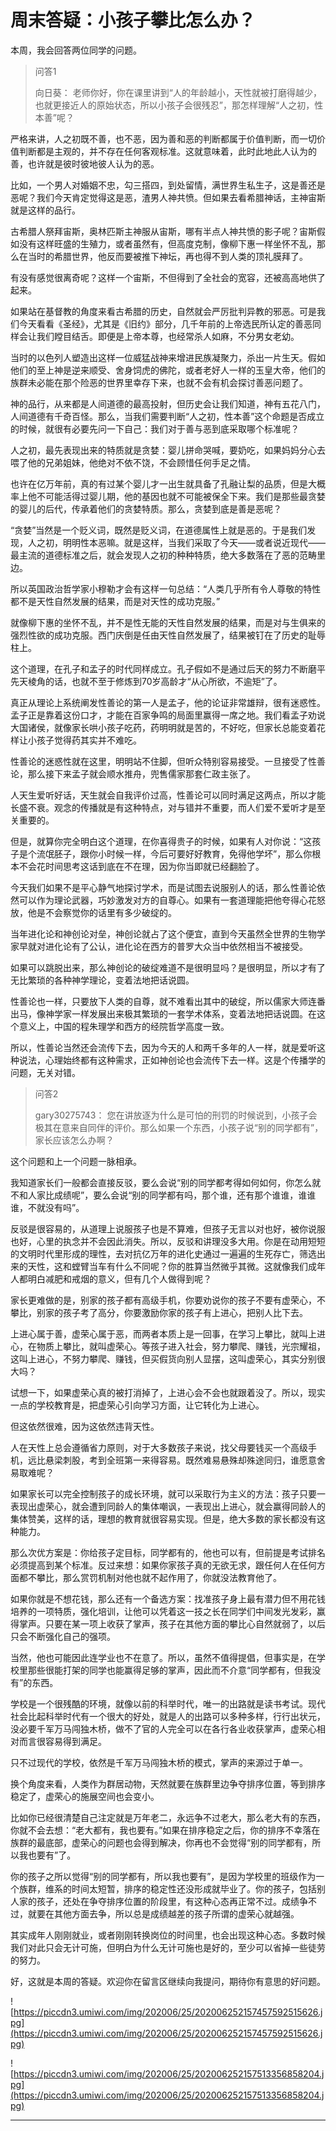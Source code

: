 # 周末答疑：小孩子攀比怎么办？

本周，我会回答两位同学的问题。

> 问答1
> 
> 向日葵： 老师你好，你在课里讲到“人的年龄越小，天性就被打磨得越少，也就更接近人的原始状态，所以小孩子会很残忍”，那怎样理解“人之初，性本善”呢？

严格来讲，人之初既不善，也不恶，因为善和恶的判断都属于价值判断，而一切价值判断都是主观的，并不存在任何客观标准。这就意味着，此时此地此人认为的善，也许就是彼时彼地彼人认为的恶。

比如，一个男人对婚姻不忠，勾三搭四，到处留情，满世界生私生子，这是善还是恶呢？我们今天肯定觉得这是恶，渣男人神共愤。但如果去看希腊神话，主神宙斯就是这样的品行。

古希腊人祭拜宙斯，奥林匹斯主神服从宙斯，哪有半点人神共愤的影子呢？宙斯假如没有这样旺盛的生殖力，或者虽然有，但高度克制，像柳下惠一样坐怀不乱，那么在当时的希腊世界，他反而要被推下神坛，再也得不到人类的顶礼膜拜了。

有没有感觉很离奇呢？这样一个宙斯，不但得到了全社会的宽容，还被高高地供了起来。

如果站在基督教的角度来看古希腊的历史，自然就会严厉批判异教的邪恶。可是我们今天看看《圣经》，尤其是《旧约》部分，几千年前的上帝选民所认定的善恶同样会让我们瞠目结舌。即便是上帝本尊，也经常杀人如麻，不分男女老幼。

当时的以色列人塑造出这样一位威猛战神来增进民族凝聚力，杀出一片生天。假如他们的至上神是逆来顺受、舍身饲虎的佛陀，或者老好人一样的玉皇大帝，他们的族群未必能在那个险恶的世界里幸存下来，也就不会有机会探讨善恶问题了。

神的品行，从来都是人间道德的最高投射，但历史会让我们知道，神有五花八门，人间道德有千奇百怪。那么，当我们需要判断“人之初，性本善”这个命题是否成立的时候，就很有必要先问一下自己：我们对于善与恶到底采取哪个标准呢？

人之初，最先表现出来的特质就是贪婪：婴儿拼命哭喊，要奶吃，如果妈妈分心去喂了他的兄弟姐妹，他绝对不依不饶，不会顾惜任何手足之情。

也许在亿万年前，真的有过某个婴儿才一出生就具备了孔融让梨的品质，但是大概率上他不可能活得过婴儿期，他的基因也就不可能被保全下来。我们是那些最贪婪的婴儿的后代，传承着他们的贪婪特质。那么，贪婪到底是善是恶呢？

“贪婪”当然是一个贬义词，既然是贬义词，在道德属性上就是恶的。于是我们发现，人之初，明明性本恶嘛。就是这样，当我们采取了今天——或者说近现代——最主流的道德标准之后，就会发现人之初的种种特质，绝大多数落在了恶的范畴里边。

所以英国政治哲学家小穆勒才会有这样一句总结：“人类几乎所有令人尊敬的特性都不是天性自然发展的结果，而是对天性的成功克服。”

就像柳下惠的坐怀不乱，并不是性无能的天性自然发展的结果，而是对与生俱来的强烈性欲的成功克服。西门庆倒是任由天性自然发展了，结果被钉在了历史的耻辱柱上。

这个道理，在孔子和孟子的时代同样成立。孔子假如不是通过后天的努力不断磨平先天棱角的话，也就不至于修炼到70岁高龄才“从心所欲，不逾矩”了。

真正从理论上系统阐发性善论的第一人是孟子，他的论证非常雄辩，很有迷惑性。孟子正是靠着这份口才，才能在百家争鸣的局面里赢得一席之地。我们看孟子劝说大国诸侯，就像家长哄小孩子吃药，药明明就是苦的，不好吃，但家长总能变着花样让小孩子觉得药其实并不难吃。

性善论的迷惑性就在这里，明明站不住脚，但听众特别容易接受。一旦接受了性善论，那么接下来孟子就会顺水推舟，兜售儒家那套仁政主张了。

人天生爱听好话，天生就会自我评价过高，性善论可以同时满足这两点，所以才能长盛不衰。观念的传播就是有这种特点，对与错并不重要，而人们爱不爱听才是至关重要的。

但是，就算你完全明白这个道理，在你喜得贵子的时候，如果有人对你说：“这孩子是个流氓胚子，跟你小时候一样，今后可要好好教育，免得他学坏”，那么你根本不会花时间思考这话到底在不在理，因为你当即就已经翻脸了。

今天我们如果不是平心静气地探讨学术，而是试图去说服别人的话，那么性善论依然可以作为理论武器，巧妙激发对方的自尊心。如果有一套道理能把他夸得心花怒放，他是不会察觉你的话里有多少破绽的。

当年进化论和神创论对垒，神创论就占了这个便宜，直到今天虽然全世界的生物学家早就对进化论有了公认，进化论在西方的普罗大众当中依然相当不被接受。

如果可以跳脱出来，那么神创论的破绽难道不是很明显吗？是很明显，所以才有了无比繁琐的各种神学理论，变着法地把话说圆。

性善论也一样，只要放下人类的自尊，就不难看出其中的破绽，所以儒家大师连番出马，像神学家一样发展出来极其繁琐的一套学术体系，变着法地把话说圆。在这个意义上，中国的程朱理学和西方的经院哲学高度一致。

所以，性善论当然还会流传下去，因为今天的人和两千多年的人一样，就是爱听这种说法，心理始终都有这种需求，正如神创论也会流传下去一样。这是个传播学的问题，无关对错。

> 问答2
> 
> gary30275743： 您在讲放逐为什么是可怕的刑罚的时候说到，小孩子会极其在意来自同伴的评价。那么如果一个东西，小孩子说“别的同学都有”，家长应该怎么办啊？

这个问题和上一个问题一脉相承。

我知道家长们一般都会直接反驳，要么会说“别的同学都考得如何如何，你怎么就不和人家比成绩呢”，要么会说“别的同学都有吗，那个谁，还有那个谁谁，谁谁谁，不就没有吗”。

反驳是很容易的，从道理上说服孩子也是不算难，但孩子无言以对也好，被你说服也好，心里的执念并不会因此消失。所以，反驳和讲理没多大用。你是在动用短短的文明时代里形成的理性，去对抗亿万年的进化史通过一遍遍的生死存亡，筛选出来的天性，这和螳臂当车有什么不同呢？你的胜算当然微乎其微。这就像我们成年人都明白减肥和戒烟的意义，但有几个人做得到呢？

家长更难做的是，别家的孩子都有高级手机，你要劝说你的孩子不要有虚荣心，不攀比，别家的孩子考了高分，你要激励你家的孩子有上进心，把别人比下去。

上进心属于善，虚荣心属于恶，而两者本质上是一回事，在学习上攀比，就叫上进心，在物质上攀比，就叫虚荣心。等孩子进入社会，努力攀爬、赚钱，光宗耀祖，这叫上进心，不努力攀爬、赚钱，但买假货向别人显摆，这叫虚荣心，其实分别很大吗？

试想一下，如果虚荣心真的被打消掉了，上进心会不会也就跟着没了。所以，现实一点的学校教育是，把虚荣心引向学习方面，让它转化为上进心。

但这依然很难，因为这依然违背天性。

人在天性上总会遵循省力原则，对于大多数孩子来说，找父母要钱买一个高级手机，远比悬梁刺股，考到全班第一来得容易。既然难易悬殊却殊途同归，谁愿意舍易取难呢？

如果家长可以完全控制孩子的成长环境，就可以采取行为主义的方法：孩子只要一表现出虚荣心，就会遭到同龄人的集体嘲讽，一表现出上进心，就会赢得同龄人的集体赞美，这样的话，理想的教育就很容易实现。但是，绝大多数的家长都没有这种能力。

那么次优方案是：你给孩子定目标，同学都有的，他也可以有，但前提是考试排名必须提高到某个标准。反过来想：如果你家孩子真的无欲无求，跟任何人在任何方面都不攀比，那么赏罚机制对他也就不起作用了，你就没法教育他了。

如果你就是不想花钱，那么还有一个备选方案：找准孩子身上最有潜力但不用花钱培养的一项特质，强化培训，让他可以凭着这一技之长在同学们中间发光发彩，赢得掌声。只要在某一项上收获了掌声，孩子在其他方面的攀比心自然就弱了，以后只会不断强化自己的强项。

当然，他也可能因此连学业也不在意了。所以，虽然不值得提倡，但事实是，在学校里那些很能打架的同学也能赢得足够的掌声，因此而不介意“同学都有，但我没有”的东西。

学校是一个很残酷的环境，就像以前的科举时代，唯一的出路就是读书考试。现代社会比起科举时代有一个很大的好处，就是人的出路可以多种多样，行行出状元，没必要千军万马闯独木桥，做不了官的人完全可以在各行各业收获掌声，虚荣心相对而言很容易得到满足。

只不过现代的学校，依然是千军万马闯独木桥的模式，掌声的来源过于单一。

换个角度来看，人类作为群居动物，天然就要在族群里边争夺排序位置，等到排序稳定了，虚荣心的施展空间也会变小。

比如你已经很清楚自己注定就是万年老二，永远争不过老大，那么老大有的东西，你就不会去想：“老大都有，我也要有。”如果在排序稳定之后，你的排序不幸落在族群的最底部，虚荣心的问题也会得到解决，你再也不会觉得“别的同学都有，所以我也要有”了。

你的孩子之所以觉得“别的同学都有，所以我也要有”，是因为学校里的班级作为一个族群，维系的时间太短暂，排序的稳定性还没形成就毕业了。你的孩子，包括别人家的孩子，还处在争夺排序位置的阶段里，有这种心态再正常不过。成绩争不过，就要在其他方面去争，所以总是成绩越差的孩子所谓的虚荣心就越强。

其实成年人刚刚就业，或者刚刚转换岗位的时间里，也会出现这种心态。多数时候我们对此只会无计可施，但明白为什么无计可施也是好的，至少可以省掉一些徒劳的努力。

好，这就是本周的答疑。欢迎你在留言区继续向我提问，期待你有意思的好问题。

![https://piccdn3.umiwi.com/img/202006/25/202006252157457592515626.jpg](https://piccdn3.umiwi.com/img/202006/25/202006252157457592515626.jpg)

![https://piccdn3.umiwi.com/img/202006/25/202006252157513356858204.jpg](https://piccdn3.umiwi.com/img/202006/25/202006252157513356858204.jpg)

---
